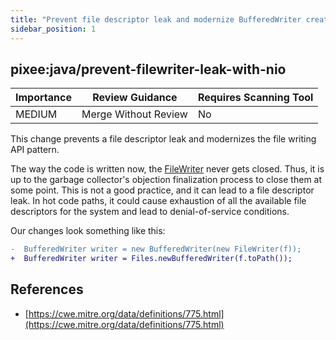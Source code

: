 ```yaml
---
title: "Prevent file descriptor leak and modernize BufferedWriter creation"
sidebar_position: 1
---
```


## pixee:java/prevent-filewriter-leak-with-nio 

| Importance  | Review Guidance      | Requires Scanning Tool |
|-------------|----------------------|------------------------|
| MEDIUM | Merge Without Review | No     |

This change prevents a file descriptor leak and modernizes the file writing API pattern.

The way the code is written now, the [FileWriter](https://docs.oracle.com/javase/8/docs/api/java/io/FileWriter.html) never gets closed. Thus, it is up to the garbage collector's objection finalization process to close them at some point. This is not a good practice, and it can lead to a file descriptor leak. In hot code paths, it could cause exhaustion of all the available file descriptors for the system and lead to denial-of-service conditions.

Our changes look something like this:

```diff
-  BufferedWriter writer = new BufferedWriter(new FileWriter(f));
+  BufferedWriter writer = Files.newBufferedWriter(f.toPath());
```


## References
 * [https://cwe.mitre.org/data/definitions/775.html](https://cwe.mitre.org/data/definitions/775.html)

